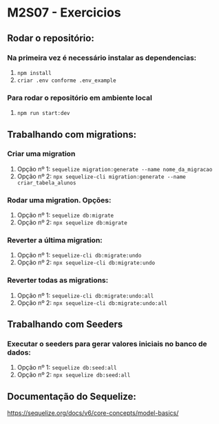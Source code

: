 # M2S07 - Exercicios

## Rodar o repositório:

### Na primeira vez é necessário instalar as dependencias:

1. `npm install`
2. `criar .env conforme .env_example`

### Para rodar o repositório em ambiente local

1. `npm run start:dev`

## Trabalhando com migrations:

### Criar uma migration

1. Opção nº 1: `sequelize migration:generate --name nome_da_migracao`
2. Opção nº 2: `npx sequelize-cli migration:generate --name criar_tabela_alunos`

### Rodar uma migration. Opções:

1. Opção nº 1: `sequelize db:migrate`
2. Opção nº 2: `npx sequelize db:migrate`

### Reverter a última migration:

1. Opção nº 1: `sequelize-cli db:migrate:undo`
2. Opção nº 2: `npx sequelize-cli db:migrate:undo`

### Reverter todas as migrations:

1. Opção nº 1: `sequelize-cli db:migrate:undo:all`
2. Opção nº 2: `npx sequelize-cli db:migrate:undo:all`

## Trabalhando com Seeders

### Executar o seeders para gerar valores iniciais no banco de dados:

1. Opção nº 1: `sequelize db:seed:all`
2. Opção nº 2: `npx sequelize db:seed:all`

## Documentação do Sequelize:

https://sequelize.org/docs/v6/core-concepts/model-basics/
